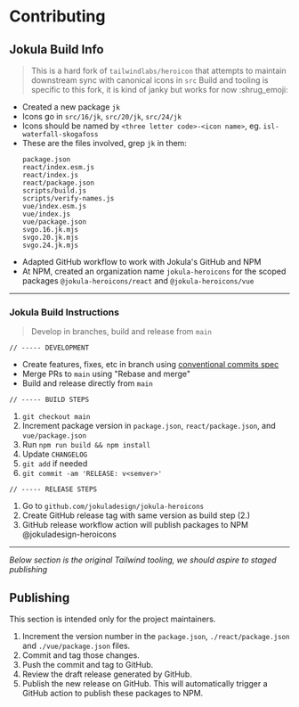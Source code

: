 # Contributing

## Jokula Build Info

> This is a hard fork of `tailwindlabs/heroicon` that attempts to maintain downstream sync with canonical icons in `src`
> Build and tooling is specific to this fork, it is kind of janky but works for now :shrug_emoji:

- Created a new package `jk`
- Icons go in `src/16/jk`, `src/20/jk`, `src/24/jk`
- Icons should be named by `<three letter code>-<icon name>`, eg. `isl-waterfall-skogafoss`
- These are the files involved, grep `jk` in them:
   ```
   package.json
   react/index.esm.js
   react/index.js
   react/package.json
   scripts/build.js
   scripts/verify-names.js
   vue/index.esm.js
   vue/index.js
   vue/package.json
   svgo.16.jk.mjs
   svgo.20.jk.mjs
   svgo.24.jk.mjs
   ```
- Adapted GitHub workflow to work with Jokula's GitHub and NPM
- At NPM, created an organization name `jokula-heroicons` for the scoped packages `@jokula-heroicons/react` and `@jokula-heroicons/vue`

----

### Jokula Build Instructions

> Develop in branches, build and release from `main`

`// ----- DEVELOPMENT`

- Create features, fixes, etc in branch using [conventional commits spec](https://www.conventionalcommits.org/)
- Merge PRs to `main` using "Rebase and merge"
- Build and release directly from `main`

`// ----- BUILD STEPS`
   1. `git checkout main`
   2. Increment package version in `package.json`, `react/package.json`, and `vue/package.json`
   3. Run `npm run build && npm install`
   4. Update `CHANGELOG`
   5. `git add` if needed
   6. `git commit -am 'RELEASE: v<semver>'`

`// ----- RELEASE STEPS`
   1. Go to `github.com/jokuladesign/jokula-heroicons`
   2. Create GitHub release tag with same version as build step (2.)
   3. GitHub release workflow action will publish packages to NPM @jokuladesign-heroicons

----

_Below section is the original Tailwind tooling, we should aspire to staged publishing_

## Publishing

This section is intended only for the project maintainers.

1. Increment the version number in the `package.json`, `./react/package.json` and `./vue/package.json` files.
2. Commit and tag those changes.
3. Push the commit and tag to GitHub.
4. Review the draft release generated by GitHub.
5. Publish the new release on GitHub. This will automatically trigger a GitHub action to publish these packages to NPM.
